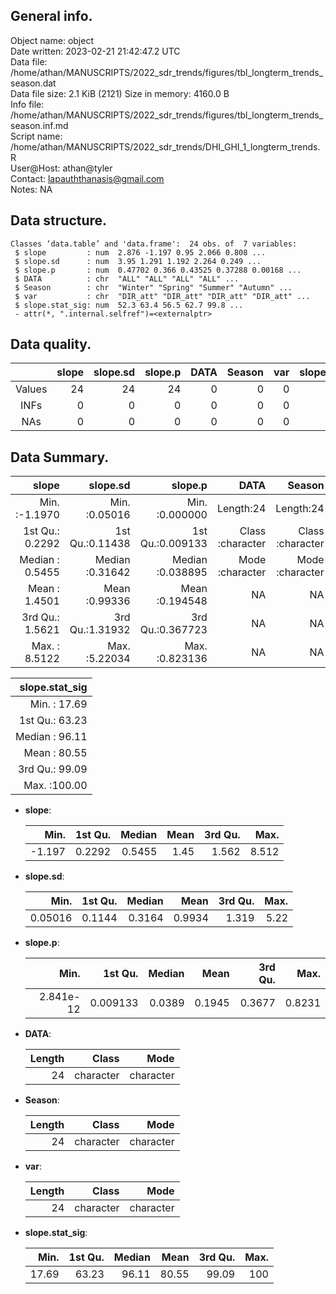 <!-- This is a markdown file. -->


 General info.
---------------

Object name:    object      
Date written:   2023-02-21 21:42:47.2 UTC  
Data file:      /home/athan/MANUSCRIPTS/2022_sdr_trends/figures/tbl_longterm_trends_season.dat      
Data file size: 2.1 KiB (2121) 
Size in memory: 4160.0 B      
Info file:      /home/athan/MANUSCRIPTS/2022_sdr_trends/figures/tbl_longterm_trends_season.inf.md      
Script name:    /home/athan/MANUSCRIPTS/2022_sdr_trends/DHI_GHI_1_longterm_trends.R      
User@Host:      athan@tyler   
Contact:        <lapauththanasis@gmail.com>      
Notes:          NA      


 Data structure.
-----------------

```
Classes ‘data.table’ and 'data.frame':	24 obs. of  7 variables:
 $ slope         : num  2.876 -1.197 0.95 2.066 0.808 ...
 $ slope.sd      : num  3.95 1.291 1.192 2.264 0.249 ...
 $ slope.p       : num  0.47702 0.366 0.43525 0.37288 0.00168 ...
 $ DATA          : chr  "ALL" "ALL" "ALL" "ALL" ...
 $ Season        : chr  "Winter" "Spring" "Summer" "Autumn" ...
 $ var           : chr  "DIR_att" "DIR_att" "DIR_att" "DIR_att" ...
 $ slope.stat_sig: num  52.3 63.4 56.5 62.7 99.8 ...
 - attr(*, ".internal.selfref")=<externalptr> 
```


 Data quality.
---------------

| &nbsp; | slope | slope.sd | slope.p | DATA | Season | var | slope.stat_sig |
|:------:|------:|---------:|--------:|-----:|-------:|----:|---------------:|
| Values |    24 |       24 |      24 |    0 |      0 |   0 |             24 |
|  INFs  |     0 |        0 |       0 |    0 |      0 |   0 |              0 |
|  NAs   |     0 |        0 |       0 |    0 |      0 |   0 |              0 |


 Data Summary.
---------------

|           slope |        slope.sd |          slope.p |             DATA |           Season |              var |
|----------------:|----------------:|-----------------:|-----------------:|-----------------:|-----------------:|
| Min.   :-1.1970 | Min.   :0.05016 | Min.   :0.000000 |        Length:24 |        Length:24 |        Length:24 |
| 1st Qu.: 0.2292 | 1st Qu.:0.11438 | 1st Qu.:0.009133 | Class :character | Class :character | Class :character |
| Median : 0.5455 | Median :0.31642 | Median :0.038895 | Mode  :character | Mode  :character | Mode  :character |
| Mean   : 1.4501 | Mean   :0.99336 | Mean   :0.194548 |               NA |               NA |               NA |
| 3rd Qu.: 1.5621 | 3rd Qu.:1.31932 | 3rd Qu.:0.367723 |               NA |               NA |               NA |
| Max.   : 8.5122 | Max.   :5.22034 | Max.   :0.823136 |               NA |               NA |               NA |

 

| slope.stat_sig |
|---------------:|
| Min.   : 17.69 |
| 1st Qu.: 63.23 |
| Median : 96.11 |
| Mean   : 80.55 |
| 3rd Qu.: 99.09 |
| Max.   :100.00 |



  * **slope**:


    |   Min. | 1st Qu. | Median | Mean | 3rd Qu. |  Max. |
    |-------:|--------:|-------:|-----:|--------:|------:|
    | -1.197 |  0.2292 | 0.5455 | 1.45 |   1.562 | 8.512 |

  * **slope.sd**:


    |    Min. | 1st Qu. | Median |   Mean | 3rd Qu. | Max. |
    |--------:|--------:|-------:|-------:|--------:|-----:|
    | 0.05016 |  0.1144 | 0.3164 | 0.9934 |   1.319 | 5.22 |

  * **slope.p**:


    |      Min. |  1st Qu. | Median |   Mean | 3rd Qu. |   Max. |
    |----------:|---------:|-------:|-------:|--------:|-------:|
    | 2.841e-12 | 0.009133 | 0.0389 | 0.1945 |  0.3677 | 0.8231 |

  * **DATA**:


    | Length |     Class |      Mode |
    |-------:|----------:|----------:|
    |     24 | character | character |

  * **Season**:


    | Length |     Class |      Mode |
    |-------:|----------:|----------:|
    |     24 | character | character |

  * **var**:


    | Length |     Class |      Mode |
    |-------:|----------:|----------:|
    |     24 | character | character |

  * **slope.stat_sig**:


    |  Min. | 1st Qu. | Median |  Mean | 3rd Qu. | Max. |
    |------:|--------:|-------:|------:|--------:|-----:|
    | 17.69 |   63.23 |  96.11 | 80.55 |   99.09 |  100 |


<!-- end of list -->


